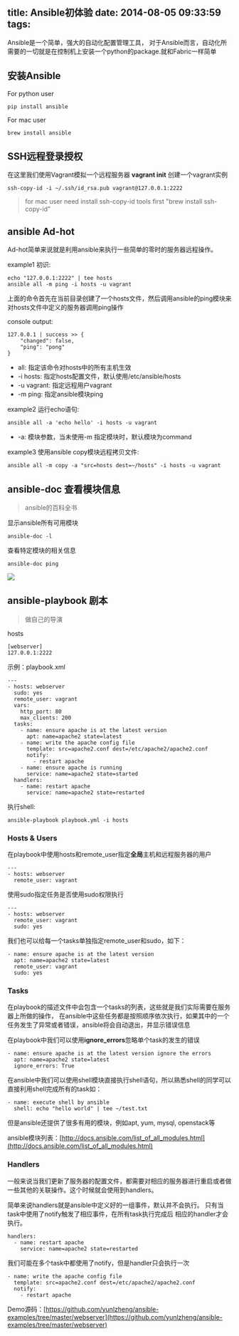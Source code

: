 title: Ansible初体验
date: 2014-08-05 09:33:59
tags:
---

Ansible是一个简单，强大的自动化配置管理工具，
对于Ansible而言，自动化所需要的一切就是在控制机上安装一个python的package.就和Fabric一样简单

<!-- more -->

## 安装Ansible

For python user

```
pip install ansible
```

For mac user

```
brew install ansible
```

## SSH远程登录授权

在这里我们使用Vagrant模拟一个远程服务器 **vagrant init** 创建一个vagrant实例

```
ssh-copy-id -i ~/.ssh/id_rsa.pub vagrant@127.0.0.1:2222
```

> for mac user need install ssh-copy-id tools first "brew install ssh-copy-id"


## ansible Ad-hot

Ad-hot简单来说就是利用ansible来执行一些简单的零时的服务器远程操作。

example1 初识:

```
echo "127.0.0.1:2222" | tee hosts
ansible all -m ping -i hosts -u vagrant
```


上面的命令首先在当前目录创建了一个hosts文件，然后调用ansible的ping模块来对hosts文件中定义的服务器调用ping操作

console output:

```
127.0.0.1 | success >> {
    "changed": false,
    "ping": "pong"
}
```

* all: 指定该命令对hosts中的所有主机生效
* -i hosts: 指定hosts配置文件，默认使用/etc/ansible/hosts
* -u vagrant: 指定远程用户vagrant
* -m ping: 指定ansible模块ping

example2 运行echo语句:

```
ansible all -a 'echo hello' -i hosts -u vagrant
```

* -a: 模块参数，当未使用-m 指定模块时，默认模块为command

example3 使用ansible copy模块远程拷贝文件:

```
ansible all -m copy -a "src=hosts dest=~/hosts" -i hosts -u vagrant
```

## ansible-doc 查看模块信息

> ansible的百科全书

显示ansible所有可用模块

```
ansible-doc -l
```

查看特定模块的相关信息


```
ansible-doc ping
```

![](https://31.media.tumblr.com/545c9ccfd0486332ea0958683392c108/tumblr_inline_n9yq5hTERc1sosno0.png)

## ansible-playbook 剧本

> 做自己的导演

hosts

```
[webserver]
127.0.0.1:2222
```

示例：playbook.xml

```
---
- hosts: webserver
  sudo: yes
  remote_user: vagrant
  vars:
    http_port: 80
    max_clients: 200
  tasks:
    - name: ensure apache is at the latest version
      apt: name=apache2 state=latest
    - name: write the apache config file
      template: src=apache2.conf dest=/etc/apache2/apache2.conf
      notify:
        - restart apache
    - name: ensure apache is running
      service: name=apache2 state=started
  handlers:
    - name: restart apache
      service: name=apache2 state=restarted
```

执行shell:

```
ansible-playbook playbook.yml -i hosts
```

### Hosts & Users

在playbook中使用hosts和remote_user指定**全局**主机和远程服务器的用户

```
---
- hosts: webserver
  remote_user: vagrant
```

使用sudo指定任务是否使用sudo权限执行

```
---
- hosts: webserver
  remote_user: vagrant
  sudo: yes
```

我们也可以给每一个tasks单独指定remote_user和sudo，如下：

```
- name: ensure apache is at the latest version
  apt: name=apache2 state=latest
  remote_user: vagrant
  sudo: yes
```

### Tasks

在playbook的描述文件中会包含一个tasks的列表，这些就是我们实际需要在服务器上所做的操作，
在ansible中这些任务都是按照顺序依次执行，如果其中的一个任务发生了异常或者错误，ansible将会自动退出，并显示错误信息

在playbook中我们可以使用**ignore_errors**忽略单个task的发生的错误

```
- name: ensure apache is at the latest version ignore the errors
  apt: name=apache2 state=latest
  ignore_errors: True
```

在ansible中我们可以使用shell模块直接执行shell语句，所以熟悉shell的同学可以直接利用shell完成所有的task如：

```
- name: execute shell by ansible
  shell: echo "hello world" | tee ~/test.txt
```

但是ansible还提供了很多有用的模块，例如apt, yum, mysql, openstack等

ansible模块列表：[http://docs.ansible.com/list_of_all_modules.html](http://docs.ansible.com/list_of_all_modules.html)

### Handlers

一般来说当我们更新了服务器的配置文件，都需要对相应的服务器进行重启或者做一些其他的关联操作。这个时候就会使用到handlers。

简单来说handlers就是ansible中定义好的一组事件，默认并不会执行。 只有当task中使用了notify触发了相应事件，在所有task执行完成后
相应的handler才会执行。

```
handlers:
  - name: restart apache
    service: name=apache2 state=restarted
```

我们可能在多个task中都使用了notify，但是handler只会执行一次

```
- name: write the apache config file
  template: src=apache2.conf dest=/etc/apache2/apache2.conf
  notify:
    - restart apache
```

Demo源码：[https://github.com/yunlzheng/ansible-examples/tree/master/webserver](https://github.com/yunlzheng/ansible-examples/tree/master/webserver)

